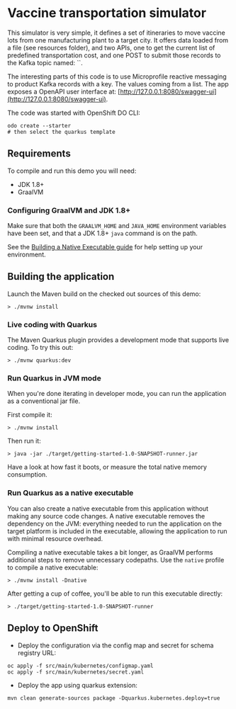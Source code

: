 # Vaccine transportation simulator

This simulator is very simple, it defines a set of itineraries to move vaccine lots from one manufacturing plant to a target city. It offers data loaded from a file (see resources folder), and two APIs, one to get the current list of predefined transportation cost, and one POST to submit those records to the Kafka topic named: ``.

The interesting parts of this code is to use Microprofile reactive messaging to product Kafka records with a key. The values coming from a list. The app exposes a OpenAPI user interface at: [http://127.0.0.1:8080/swagger-ui](http://127.0.0.1:8080/swagger-ui).

The code was started with OpenShift DO CLI:

```shell
odo create --starter
# then select the quarkus template
```

## Requirements

To compile and run this demo you will need:

- JDK 1.8+
- GraalVM

### Configuring GraalVM and JDK 1.8+

Make sure that both the `GRAALVM_HOME` and `JAVA_HOME` environment variables have
been set, and that a JDK 1.8+ `java` command is on the path.

See the [Building a Native Executable guide](https://quarkus.io/guides/building-native-image-guide)
for help setting up your environment.

## Building the application

Launch the Maven build on the checked out sources of this demo:

```shell
> ./mvnw install
```

### Live coding with Quarkus

The Maven Quarkus plugin provides a development mode that supports
live coding. To try this out:

```shell
> ./mvnw quarkus:dev
```

### Run Quarkus in JVM mode

When you're done iterating in developer mode, you can run the application as a
conventional jar file.

First compile it:

```shell
> ./mvnw install
```

Then run it:

```shell
> java -jar ./target/getting-started-1.0-SNAPSHOT-runner.jar
```

Have a look at how fast it boots, or measure the total native memory consumption.

### Run Quarkus as a native executable

You can also create a native executable from this application without making any
source code changes. A native executable removes the dependency on the JVM:
everything needed to run the application on the target platform is included in
the executable, allowing the application to run with minimal resource overhead.

Compiling a native executable takes a bit longer, as GraalVM performs additional
steps to remove unnecessary codepaths. Use the  `native` profile to compile a
native executable:

```shell
> ./mvnw install -Dnative
```

After getting a cup of coffee, you'll be able to run this executable directly:

```shell
> ./target/getting-started-1.0-SNAPSHOT-runner
```

## Deploy to OpenShift

* Deploy the configuration via the config map and secret for schema registry URL:

 ```shell
 oc apply -f src/main/kubernetes/configmap.yaml
 oc apply -f src/main/kubernetes/secret.yaml
 ```

* Deploy the app using quarkus extension:

 ```shell
 mvn clean generate-sources package -Dquarkus.kubernetes.deploy=true 
 ```